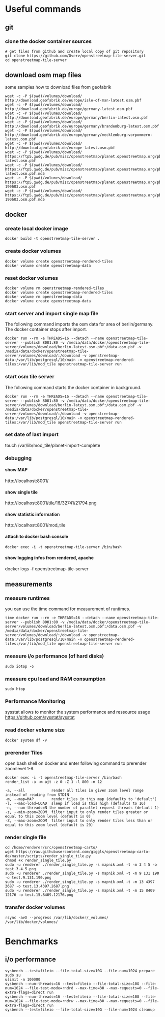 # Useful commands

## git

### clone the docker container sources
```
# get files from github and create local copy of git repository
git clone https://github.com/Overv/openstreetmap-tile-server.git
cd openstreetmap-tile-server
```

## download osm map files
some samples how to download files from geofabrik
```
wget -c -P $(pwd)/volumes/download/  http://download.geofabrik.de/europe/isle-of-man-latest.osm.pbf
wget -c -P $(pwd)/volumes/download/  http://download.geofabrik.de/europe/germany-latest.osm.pbf
wget -c -P $(pwd)/volumes/download/  http://download.geofabrik.de/europe/germany/berlin-latest.osm.pbf
wget -c -P $(pwd)/volumes/download/  http://download.geofabrik.de/europe/germany/brandenburg-latest.osm.pbf
wget -c -P $(pwd)/volumes/download/  http://download.geofabrik.de/europe/germany/mecklenburg-vorpommern-latest.osm.pbf
wget -c -P $(pwd)/volumes/download/  http://download.geofabrik.de/europe-latest.osm.pbf
wget -c -P $(pwd)/volumes/download/  https://ftp5.gwdg.de/pub/misc/openstreetmap/planet.openstreetmap.org/pbf/planet-latest.osm.pbf
wget -c -P $(pwd)/volumes/download/  https://ftp5.gwdg.de/pub/misc/openstreetmap/planet.openstreetmap.org/pbf/planet-latest.osm.pbf.md5
wget -c -P $(pwd)/volumes/download/  https://ftp5.gwdg.de/pub/misc/openstreetmap/planet.openstreetmap.org/pbf/planet-190603.osm.pbf
wget -c -P $(pwd)/volumes/download/  https://ftp5.gwdg.de/pub/misc/openstreetmap/planet.openstreetmap.org/pbf/planet-190603.osm.pbf.md5
```

## docker

### create local docker image
```
docker build -t openstreetmap-tile-server .
```

### create docker volumes
```
docker volume create openstreetmap-rendered-tiles
docker volume create openstreetmap-data
```

### reset docker volumes
```
docker volume rm openstreetmap-rendered-tiles
docker volume create openstreetmap-rendered-tiles
docker volume rm openstreetmap-data
docker volume create openstreetmap-data
```

### start server and import single map file
The following command imports the osm data for area of berlin/germany. The docker container stops after import.
```
docker run --rm -e THREADS=16 --detach --name openstreetmap-tile-server --publish 8001:80 -v /media/data/docker/openstreetmap-tile-server/volumes/download/berlin-latest.osm.pbf:/data.osm.pbf -v /media/data/docker/openstreetmap-tile-server/volumes/download/:/download -v openstreetmap-data:/var/lib/postgresql/10/main -v openstreetmap-rendered-tiles:/var/lib/mod_tile openstreetmap-tile-server run
```

### start osm tile server
The following command starts the docker container in background.
```
docker run --rm -e THREADS=16 --detach --name openstreetmap-tile-server --publish 8001:80 -v /media/data/docker/openstreetmap-tile-server/volumes/download/berlin-latest.osm.pbf:/data.osm.pbf -v /media/data/docker/openstreetmap-tile-server/volumes/download/:/download -v openstreetmap-data:/var/lib/postgresql/10/main -v openstreetmap-rendered-tiles:/var/lib/mod_tile openstreetmap-tile-server run
```

### set date of last import

touch /var/lib/mod_tile/planet-import-complete

### debugging

#### show MAP
http://localhost:8001/

#### show single tile
http://localhost:8001/tile/16/32741/21794.png

#### show statistic information
http://localhost:8001/mod_tile

#### attach to docker bash console
```
docker exec -i -t openstreetmap-tile-server /bin/bash
```

#### show logging infos from rendered, apache
docker logs -f openstreetmap-tile-server

## measurements

### measure runtimes
you can use the time command for measurement of runtimes.
```
time docker run --rm -e THREADS=16 --detach --name openstreetmap-tile-server --publish 8001:80 -v /media/data/docker/openstreetmap-tile-server/volumes/download/berlin-latest.osm.pbf:/data.osm.pbf -v /media/data/docker/openstreetmap-tile-server/volumes/download/:/download -v openstreetmap-data:/var/lib/postgresql/10/main -v openstreetmap-rendered-tiles:/var/lib/mod_tile openstreetmap-tile-server run
```

### measure i/o performance (of hard disks)
```
sudo iotop -o
```

### measure cpu load and RAM consumption
```
sudo htop
```
### Performance Monitoring
sysstat allows to monitor the system performance and ressource usage <br>
https://github.com/sysstat/sysstat

### read docker volume size
```
docker system df -v
```

### prerender Tiles
open bash shell on docker and enter following command to prerender zoomlevel 1-8
```
docker exec -i -t openstreetmap-tile-server /bin/bash
render_list -a -m ajt -z 0 -Z 1 -l 800 -n 12

-a, --all            render all tiles in given zoom level range instead of reading from STDIN
-m, --map=MAP        render tiles in this map (defaults to 'default')
-l, --max-load=LOAD  sleep if load is this high (defaults to 16)
-n, --num-threads=N the number of parallel request threads (default 1)
-z, --min-zoom=ZOOM  filter input to only render tiles greater or equal to this zoom level (default is 0)
-Z, --max-zoom=ZOOM  filter input to only render tiles less than or equal to this zoom level (default is 20)
```

### render single file

```
cd /home/renderer/src/openstreetmap-carto/
wget https://raw.githubusercontent.com/giggls/openstreetmap-carto-de/master/scripts/render_single_tile.py
chmod +x render_single_tile.py
sudo -u renderer ./render_single_tile.py -s mapnik.xml -t -m 3 4 5 -o test.3.4.5.png
sudo -u renderer ./render_single_tile.py -s mapnik.xml -t -m 9 131 190 -o test.9.131.190.png
sudo -u renderer ./render_single_tile.py -s mapnik.xml -t -m 13 4397 2687 -o test.13.4397.2687.png
sudo -u renderer ./render_single_tile.py -s mapnik.xml -t -m 15 8409 12176 -o test.15.8409.12176.png
```

### transfer docker volumes

```
rsync -avX --progress /var/lib/docker/_volumes/ /var/lib/docker/volumes/

```


# Benchmarks

## i/o performance
```
sysbench --test=fileio --file-total-size=10G --file-num=1024 prepare
sudo su
ulimit -n 100000
sysbench --num-threads=16 --test=fileio --file-total-size=10G --file-num=1024 --file-test-mode=rndrd --max-time=30 --max-requests=0 --file-extra-flags=direct run
sysbench --num-threads=16 --test=fileio --file-total-size=10G --file-num=1024 --file-test-mode=rndrw --max-time=30 --max-requests=0 --file-extra-flags=direct run
sysbench --test=fileio --file-total-size=10G --file-num=1024 cleanup
```
